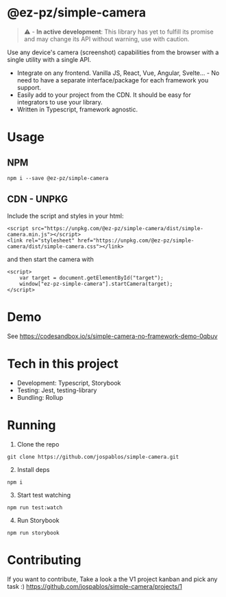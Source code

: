 # @ez-pz/simple-camera

> :warning: - **In active development**: This library has yet to fulfill its promise and may change its API without warning, use with caution.

Use any device's camera (screenshot) capabilities from the browser with a single utility with a single API.

- Integrate on any frontend. Vanilla JS, React, Vue, Angular, Svelte... - No need to have a separate interface/package for each framework you support.
- Easily add to your project from the CDN. It should be easy for integrators to use your library.
- Written in Typescript, framework agnostic.

# Usage

## NPM

```
npm i --save @ez-pz/simple-camera
```

## CDN - UNPKG

Include the script and styles in your html:

```
<script src="https://unpkg.com/@ez-pz/simple-camera/dist/simple-camera.min.js"></script>
<link rel="stylesheet" href="https://unpkg.com/@ez-pz/simple-camera/dist/simple-camera.css"></link>
```

and then start the camera with

```
<script>
    var target = document.getElementById("target");
    window["ez-pz-simple-camera"].startCamera(target);
</script>
```

# Demo

See https://codesandbox.io/s/simple-camera-no-framework-demo-0qbuv

# Tech in this project

- Development: Typescript, Storybook
- Testing: Jest, testing-library
- Bundling: Rollup

# Running

1. Clone the repo

```
git clone https://github.com/jospablos/simple-camera.git
```

2. Install deps

```
npm i
```

3. Start test watching

```
npm run test:watch
```

4. Run Storybook

```
npm run storybook
```

# Contributing

If you want to contribute, Take a look a the V1 project kanban and pick any task :) https://github.com/jospablos/simple-camera/projects/1
